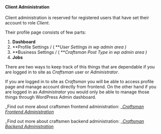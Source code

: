 #### Client Administration

Client administration is reserved for registered users that have set their account to role _Client_.

Their profile page consists of few parts:

1. **Dashboard**
2. **Profile Settings / \( **_User Settings in wp admin area \)_
3. **Business Settings / \( **_Craftsman Post Type in wp admin area \)_
4. **Jobs**

There are two ways to keep track of this things that are dependable if you are logged in to site as _Craftsman_ user or _Administrator_.

If you are logged in to site as _Craftsman_ you will be able to access profile page and manage account directly from frontend. On the other hand if you are logged in as _Administrator_ you would only be able to manage those things through WordPress Admin dashboard.

_Find out more about craftsmen frontend administration: _[_Craftsman Frontend Administration_](/users/user-administration-profile-page/craftsman-administration/frontend-administration.md)

_Find out more about craftsmen backend administration: _[_Craftsman Backend Administration_](/users/user-administration-profile-page/craftsman-administration/backend-administration.md)



